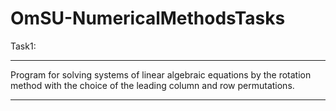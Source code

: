 # OmSU-NumericalMethodsTasks

Task1:
_____________________________________________________________
Program for solving systems of linear algebraic equations 
by the rotation method with the choice of the leading column 
and row permutations.
_____________________________________________________________
